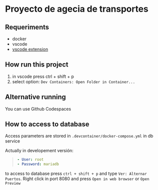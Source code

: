 # Proyecto de agecia de transportes

## Requeriments

- docker
- vscode
- [vscode extension](https://marketplace.visualstudio.com/items?itemName=ms-azuretools.vscode-docker)

## How run this project

1. in vscode press ctrl + shift + p
2. select option: `Dev Containers: Open Folder in Container...`

## Alternative running

You can use Github Codespaces

## How to access to database

Access parameters are stored in `.devcontainer/docker-compose.yml` in db service

Actually in developement versión:

> ```yaml
> - User: root
> - Password: mariadb
> ```

to access to database press `ctrl + shift + p` and type `Ver: Alternar Puertos`. Right click in port 8080 and press `Open in web browser` or `Open Preview`
